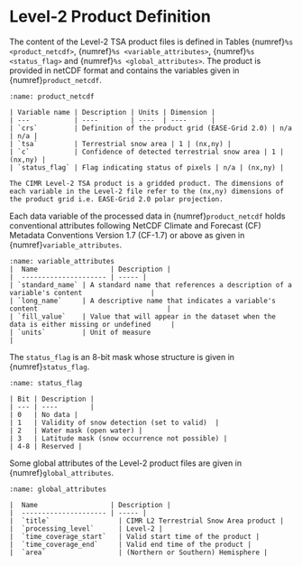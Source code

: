 # Level-2 Product Definition

The content of the Level-2 TSA product files is defined in Tables {numref}`%s <product_netcdf>`, {numref}`%s <variable_attributes>`, {numref}`%s <status_flag>` and {numref}`%s <global_attributes>`.
The product is provided in netCDF format and contains the variables given in {numref}`product_netcdf`.

```{table} NetCDF Group: Processed Data (tbc).
:name: product_netcdf

| Variable name | Description | Units | Dimension |
| ---           | ----        | ----  | ----      |
| `crs`         | Definition of the product grid (EASE-Grid 2.0) | n/a | n/a |
| `tsa`         | Terrestrial snow area | 1 | (nx,ny) |
| `c`           | Confidence of detected terrestrial snow area | 1 | (nx,ny) |
| `status_flag` | Flag indicating status of pixels | n/a | (nx,ny) |
```

```{note}
The CIMR Level-2 TSA product is a gridded product. The dimensions of each variable in the Level-2 file refer to the (nx,ny) dimensions of the product grid i.e. EASE-Grid 2.0 polar projection.
```

Each data variable of the processed data in {numref}`product_netcdf` holds conventional attributes following NetCDF Climate and Forecast (CF) Metadata Conventions Version 1.7 (CF-1.7) or above as given in {numref}`variable_attributes`.

```{table} Standard variable attributes (tbc).
:name: variable_attributes
|  Name                  | Description |
|  --------------------- | ----- | 
| `standard_name` | A standard name that references a description of a variable's content                 |
| `long_name`     | A descriptive name that indicates a variable's content                                |
| `fill_value`    | Value that will appear in the dataset when the data is either missing or undefined     |
| `units`         | Unit of measure                                     |
```

The `status_flag` is an 8-bit mask whose structure is given in {numref}`status_flag`.

```{table} Status flag (tbc).
:name: status_flag

| Bit | Description |
| --- | ----        |
| 0   | No data |
| 1   | Validity of snow detection (set to valid)  |
| 2   | Water mask (open water) |
| 3   | Latitude mask (snow occurrence not possible) |
| 4-8 | Reserved |
```

Some global attributes of the Level-2 product files are given in {numref}`global_attributes`.

```{table} Global attributes (tbc).
:name: global_attributes

|  Name                  | Description |
|  --------------------- | ----- | 
|  `title`                 | CIMR L2 Terrestrial Snow Area product |
|  `processing_level`      | Level-2 |
|  `time_coverage_start`   | Valid start time of the product |
|  `time_coverage_end`     | Valid end time of the product |
|  `area`                  | (Northern or Southern) Hemisphere |
```